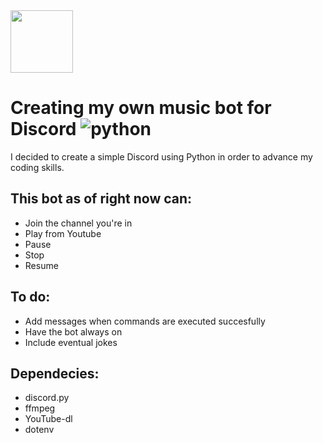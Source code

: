 <img src="https://www.adweek.com/wp-content/uploads/2021/01/DiscordLogo3-2.jpg" height="100">

# Creating my own music bot for Discord ![python](https://img.shields.io/badge/Python-3.9.5%20-brightgreen)

I decided to create a simple Discord using Python in order to advance my coding skills.

## This bot as of right now can:
* Join the channel you're in 
* Play from Youtube
* Pause
* Stop
* Resume

## To do:
- Add messages when commands are executed succesfully
- Have the bot always on
- Include eventual jokes

## Dependecies:
- discord.py
- ffmpeg
- YouTube-dl
- dotenv
